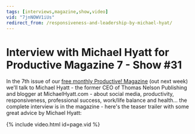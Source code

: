 ```yaml
---
tags: [interviews,magazine,show,video]
vid: "7jnNOWV1iUs"
redirect_from: /responsiveness-and-leadership-by-michael-hyat/
---
```


# Interview with Michael Hyatt for Productive Magazine 7 - Show #31


In the 7th issue of our [free monthly Productive! Magazine](http://productivemag.com/7) (out next week) we'll talk to Michael Hyatt - the former CEO of Thomas Nelson Publishing and blogger at MichaelHyatt.com - about social media, productivity, responsiveness, professional success, work/life balance and health... the complete interview is in the magazine - here's the teaser trailer with some great advice by Michael Hyatt:

{% include video.html id=page.vid %}

[n]: https://michael.gratis/nozbe